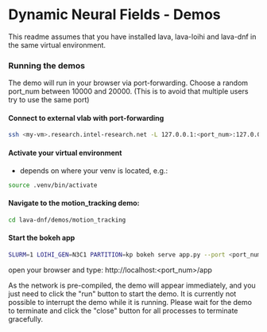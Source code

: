 # Dynamic Neural Fields - Demos

This readme assumes that you have installed lava, lava-loihi and lava-dnf in the same virtual environment.

### Running the demos
The demo will run in your browser via port-forwarding. Choose a random port_num between 10000 and 20000.
(This is to avoid that multiple users try to use the same port)

#### Connect to external vlab with port-forwarding
```bash
ssh <my-vm>.research.intel-research.net -L 127.0.0.1:<port_num>:127.0.0.1:<port_num>
```

#### Activate your virtual environment
- depends on where your venv is located, e.g.:
```bash
source .venv/bin/activate
```

#### Navigate to the motion_tracking demo:
```bash
cd lava-dnf/demos/motion_tracking
```
#### Start the bokeh app
```bash
SLURM=1 LOIHI_GEN=N3C1 PARTITION=kp bokeh serve app.py --port <port_num>
```

open your browser and type:
http://localhost:<port_num>/app

As the network is pre-compiled, the demo will appear immediately, and you just need to click the "run" button to start the demo.
It is currently not possible to interrupt the demo while it is running. Please wait for the demo to terminate and click
the "close" button for all processes to terminate gracefully. 
